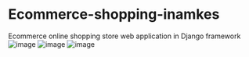 # Ecommerce-shopping-inamkes
Ecommerce online shopping store web application in Django framework
![image](https://user-images.githubusercontent.com/95700607/174484573-af76b7e9-a3f8-4d5f-a747-1f8fe5c929e4.png)
![image](https://user-images.githubusercontent.com/95700607/174484595-3be2073c-2784-4dbc-bc9c-ea00ea4ccdd1.png)
![image](https://user-images.githubusercontent.com/95700607/174484636-19a3af4f-275b-419e-9475-51afcdb982e3.png)
